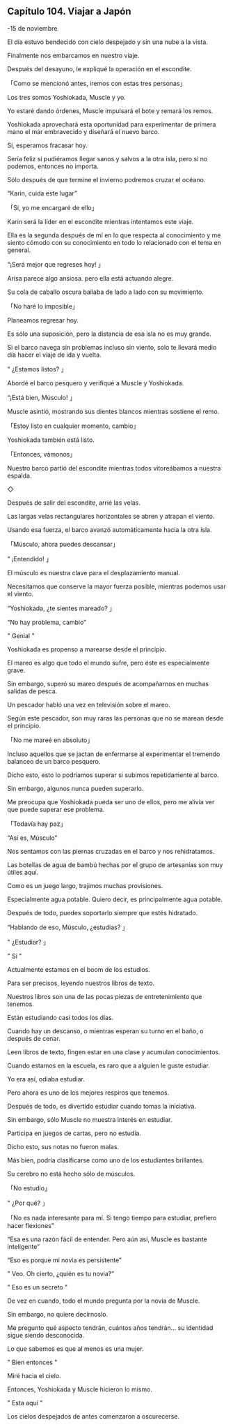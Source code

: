 
## Capítulo 104. Viajar a Japón


-15 de noviembre

El día estuvo bendecido con cielo despejado y sin una nube a la vista.

Finalmente nos embarcamos en nuestro viaje.

Después del desayuno, le expliqué la operación en el escondite.

「Como se mencionó antes, iremos con estas tres personas」

Los tres somos Yoshiokada, Muscle y yo.

Yo estaré dando órdenes, Muscle impulsará el bote y remará los remos.

Yoshiokada aprovechará esta oportunidad para experimentar de primera mano el mar embravecido y diseñará el nuevo barco.

Sí, esperamos fracasar hoy.

Sería feliz si pudiéramos llegar sanos y salvos a la otra isla, pero si no podemos, entonces no importa.

Sólo después de que termine el invierno podremos cruzar el océano.

“Karin, cuida este lugar”

「Sí, yo me encargaré de ello」

Karin será la líder en el escondite mientras intentamos este viaje.

Ella es la segunda después de mí en lo que respecta al conocimiento y me siento cómodo con su conocimiento en todo lo relacionado con el tema en general.

“¡Será mejor que regreses hoy! 」

Arisa parece algo ansiosa. pero ella está actuando alegre.

Su cola de caballo oscura bailaba de lado a lado con su movimiento.

「No haré lo imposible」

Planeamos regresar hoy.

Es sólo una suposición, pero la distancia de esa isla no es muy grande.

Si el barco navega sin problemas incluso sin viento, solo te llevará medio día hacer el viaje de ida y vuelta.

" ¿Estamos listos? 」

Abordé el barco pesquero y verifiqué a Muscle y Yoshiokada.

“¡Está bien, Músculo! 」

Muscle asintió, mostrando sus dientes blancos mientras sostiene el remo.

「Estoy listo en cualquier momento, cambio」

Yoshiokada también está listo.

「Entonces, vámonos」

Nuestro barco partió del escondite mientras todos vitoreábamos a nuestra espalda.

◇

Después de salir del escondite, arrié las velas.

Las largas velas rectangulares horizontales se abren y atrapan el viento.

Usando esa fuerza, el barco avanzó automáticamente hacia la otra isla.

「Músculo, ahora puedes descansar」

" ¡Entendido! 」

El músculo es nuestra clave para el desplazamiento manual.

Necesitamos que conserve la mayor fuerza posible, mientras podemos usar el viento.

“Yoshiokada, ¿te sientes mareado? 」

“No hay problema, cambio”

" Genial "

Yoshiokada es propenso a marearse desde el principio.

El mareo es algo que todo el mundo sufre, pero éste es especialmente grave.

Sin embargo, superó su mareo después de acompañarnos en muchas salidas de pesca.

Un pescador habló una vez en televisión sobre el mareo.

Según este pescador, son muy raras las personas que no se marean desde el principio.

「No me mareé en absoluto」

Incluso aquellos que se jactan de enfermarse al experimentar el tremendo balanceo de un barco pesquero.

Dicho esto, esto lo podríamos superar si subimos repetidamente al barco.

Sin embargo, algunos nunca pueden superarlo.

Me preocupa que Yoshiokada pueda ser uno de ellos, pero me alivia ver que puede superar ese problema.

「Todavía hay paz」

“Así es, Músculo”

Nos sentamos con las piernas cruzadas en el barco y nos rehidratamos.

Las botellas de agua de bambú hechas por el grupo de artesanías son muy útiles aquí.

Como es un juego largo, trajimos muchas provisiones.

Especialmente agua potable. Quiero decir, es principalmente agua potable.

Después de todo, puedes soportarlo siempre que estés hidratado.

“Hablando de eso, Músculo, ¿estudias? 」

" ¿Estudiar? 」

" Sí "

Actualmente estamos en el boom de los estudios.

Para ser precisos, leyendo nuestros libros de texto.

Nuestros libros son una de las pocas piezas de entretenimiento que tenemos.

Están estudiando casi todos los días.

Cuando hay un descanso, o mientras esperan su turno en el baño, o después de cenar.

Leen libros de texto, fingen estar en una clase y acumulan conocimientos.

Cuando estamos en la escuela, es raro que a alguien le guste estudiar.

Yo era así, odiaba estudiar.

Pero ahora es uno de los mejores respiros que tenemos.

Después de todo, es divertido estudiar cuando tomas la iniciativa.

Sin embargo, sólo Muscle no muestra interés en estudiar.

Participa en juegos de cartas, pero no estudia.

Dicho esto, sus notas no fueron malas.

Más bien, podría clasificarse como uno de los estudiantes brillantes.

Su cerebro no está hecho sólo de músculos.

「No estudio」

" ¿Por qué? 」

「No es nada interesante para mí. Si tengo tiempo para estudiar, prefiero hacer flexiones”

“Esa es una razón fácil de entender. Pero aún así, Muscle es bastante inteligente”

“Eso es porque mi novia es persistente”

" Veo. Oh cierto, ¿quién es tu novia?”

" Eso es un secreto "

De vez en cuando, todo el mundo pregunta por la novia de Muscle.

Sin embargo, no quiere decírnoslo.

Me pregunto qué aspecto tendrán, cuántos años tendrán... su identidad sigue siendo desconocida.

Lo que sabemos es que al menos es una mujer.

" Bien entonces "

Miré hacia el cielo.

Entonces, Yoshiokada y Muscle hicieron lo mismo.

" Esta aquí "

Los cielos despejados de antes comenzaron a oscurecerse.